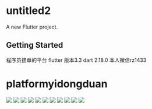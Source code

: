 # untitled2

A new Flutter project.

## Getting Started

程序员接单的平台 flutter 版本3.3 dart 2.18.0
本人微信rz1433
# platformyidongduan

![](https://yuanbuluo.oss-cn-beijing.aliyuncs.com/github/Simulator%20Screenshot%20-%20iPhone%2015%20Plus%20-%202024-05-26%20at%2017.32.13.png)
![](https://yuanbuluo.oss-cn-beijing.aliyuncs.com/github/Simulator%20Screenshot%20-%20iPhone%2015%20Plus%20-%202024-05-26%20at%2017.32.08.png)
![](https://yuanbuluo.oss-cn-beijing.aliyuncs.com/github/Simulator%20Screenshot%20-%20iPhone%2015%20Plus%20-%202024-05-26%20at%2017.31.59.png)
![](https://yuanbuluo.oss-cn-beijing.aliyuncs.com/github/Simulator%20Screenshot%20-%20iPhone%2015%20Plus%20-%202024-05-26%20at%2017.31.56.png)
![](https://yuanbuluo.oss-cn-beijing.aliyuncs.com/github/Simulator%20Screenshot%20-%20iPhone%2015%20Plus%20-%202024-05-26%20at%2017.31.52.png)
![](https://yuanbuluo.oss-cn-beijing.aliyuncs.com/github/Simulator%20Screenshot%20-%20iPhone%2015%20Plus%20-%202024-05-26%20at%2017.31.47.png)
![](https://yuanbuluo.oss-cn-beijing.aliyuncs.com/github/Simulator%20Screenshot%20-%20iPhone%2015%20Plus%20-%202024-05-26%20at%2017.31.41.png)
![](https://yuanbuluo.oss-cn-beijing.aliyuncs.com/github/Simulator%20Screenshot%20-%20iPhone%2015%20Plus%20-%202024-05-26%20at%2017.31.37.png)
![](https://yuanbuluo.oss-cn-beijing.aliyuncs.com/github/Simulator%20Screenshot%20-%20iPhone%2015%20Plus%20-%202024-05-26%20at%2017.31.33.png)
![](https://yuanbuluo.oss-cn-beijing.aliyuncs.com/github/Simulator%20Screenshot%20-%20iPhone%2015%20Plus%20-%202024-05-26%20at%2017.31.27.png)
![](https://yuanbuluo.oss-cn-beijing.aliyuncs.com/github/Simulator%20Screenshot%20-%20iPhone%2015%20Plus%20-%202024-05-26%20at%2017.31.23.png)

